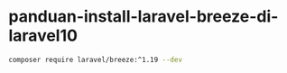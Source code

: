 # panduan-install-laravel-breeze-di-laravel10

```bash
composer require laravel/breeze:^1.19 --dev
```
